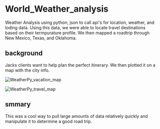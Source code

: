 # World_Weather_analysis
Weather Analysis using python, json to call api's for location, weather, and loding data. Using this data, we were able to locate travel destinations based on their termpurature profile. We then mapped a roadtrip through New Mexico, Texas, and Oklahoma.  

## background 
Jacks clients want to help plan the perfect itinerary. We then plotted it on a map with the city info. 

![WeatherPy_vacation_map](https://user-images.githubusercontent.com/101226991/188263261-17b4c76f-820d-455e-888b-2f160f8febeb.png)

![WeatherPy_travel_map](https://user-images.githubusercontent.com/101226991/188263267-b43d2894-2d12-43fb-ac61-33534e7ca04c.png)

## smmary 

This was a cool way to pull large amounts of data relatively quickly and manipulate it to determine a good road trip. 
